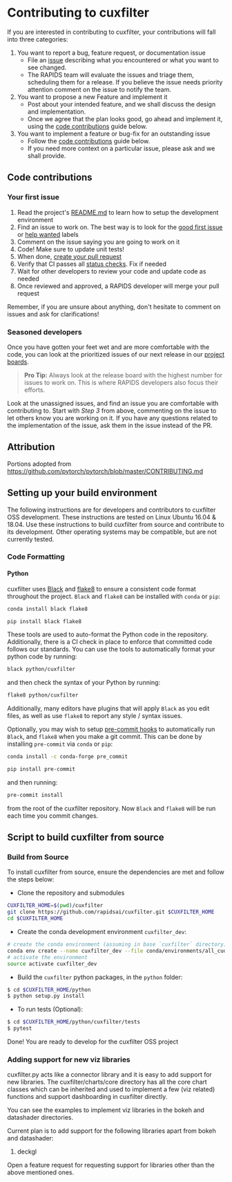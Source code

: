 # Contributing to cuxfilter

If you are interested in contributing to cuxfilter, your contributions will fall
into three categories:
1. You want to report a bug, feature request, or documentation issue
    - File an [issue](https://github.com/rapidsai/cuxfilter/issues/new/choose)
    describing what you encountered or what you want to see changed.
    - The RAPIDS team will evaluate the issues and triage them, scheduling
    them for a release. If you believe the issue needs priority attention
    comment on the issue to notify the team.
2. You want to propose a new Feature and implement it
    - Post about your intended feature, and we shall discuss the design and
    implementation.
    - Once we agree that the plan looks good, go ahead and implement it, using
    the [code contributions](#code-contributions) guide below.
3. You want to implement a feature or bug-fix for an outstanding issue
    - Follow the [code contributions](#code-contributions) guide below.
    - If you need more context on a particular issue, please ask and we shall
    provide.

## Code contributions

### Your first issue

1. Read the project's [README.md](https://github.com/rapidsai/cuxfilter/blob/main/README.md)
    to learn how to setup the development environment
2. Find an issue to work on. The best way is to look for the [good first issue](https://github.com/rapidsai/cuxfilter/issues?q=is%3Aissue+is%3Aopen+label%3A%22good+first+issue%22)
    or [help wanted](https://github.com/rapidsai/cuxfilter/issues?q=is%3Aissue+is%3Aopen+label%3A%22help+wanted%22) labels
3. Comment on the issue saying you are going to work on it
4. Code! Make sure to update unit tests!
5. When done, [create your pull request](https://github.com/rapidsai/cuxfilter/compare)
6. Verify that CI passes all [status checks](https://help.github.com/articles/about-status-checks/). Fix if needed
7. Wait for other developers to review your code and update code as needed
8. Once reviewed and approved, a RAPIDS developer will merge your pull request

Remember, if you are unsure about anything, don't hesitate to comment on issues
and ask for clarifications!

### Seasoned developers

Once you have gotten your feet wet and are more comfortable with the code, you
can look at the prioritized issues of our next release in our [project boards](https://github.com/rapidsai/cuxfilter/projects).

> **Pro Tip:** Always look at the release board with the highest number for
issues to work on. This is where RAPIDS developers also focus their efforts.

Look at the unassigned issues, and find an issue you are comfortable with
contributing to. Start with _Step 3_ from above, commenting on the issue to let
others know you are working on it. If you have any questions related to the
implementation of the issue, ask them in the issue instead of the PR.

## Attribution
Portions adopted from https://github.com/pytorch/pytorch/blob/master/CONTRIBUTING.md

## Setting up your build environment

The following instructions are for developers and contributors to cuxfilter OSS development. These instructions are tested on Linux Ubuntu 16.04 & 18.04. Use these instructions to build cuxfilter from source and contribute to its development.  Other operating systems may be compatible, but are not currently tested.

### Code Formatting

#### Python

cuxfilter uses [Black](https://black.readthedocs.io/en/stable/) and
[flake8](http://flake8.pycqa.org/en/latest/) to ensure a consistent code format
throughout the project. `Black` and `flake8` can be installed with
`conda` or `pip`:

```bash
conda install black flake8
```

```bash
pip install black flake8
```

These tools are used to auto-format the Python code in the repository.
Additionally, there is a CI check in place to enforce
that committed code follows our standards. You can use the tools to
automatically format your python code by running:

```bash
black python/cuxfilter
```

and then check the syntax of your Python by running:

```bash
flake8 python/cuxfilter
```

Additionally, many editors have plugins that will apply `Black` as
you edit files, as well as use `flake8` to report any style / syntax issues.

Optionally, you may wish to setup [pre-commit hooks](https://pre-commit.com/)
to automatically run `Black`, and `flake8` when you make a git commit.
This can be done by installing `pre-commit` via `conda` or `pip`:

```bash
conda install -c conda-forge pre_commit
```

```bash
pip install pre-commit
```

and then running:

```bash
pre-commit install
```

from the root of the cuxfilter repository. Now `Black` and `flake8` will be
run each time you commit changes.

## Script to build cuxfilter from source

### Build from Source

To install cuxfilter from source, ensure the dependencies are met and follow the steps below:

- Clone the repository and submodules
```bash
CUXFILTER_HOME=$(pwd)/cuxfilter
git clone https://github.com/rapidsai/cuxfilter.git $CUXFILTER_HOME
cd $CUXFILTER_HOME
```
- Create the conda development environment `cuxfilter_dev`:
```bash
# create the conda environment (assuming in base `cuxfilter` directory)
conda env create --name cuxfilter_dev --file conda/environments/all_cuda-130_arch-x86_64.yaml
# activate the environment
source activate cuxfilter_dev
```

- Build the `cuxfilter` python packages, in the `python` folder:
```bash
$ cd $CUXFILTER_HOME/python
$ python setup.py install
```

- To run tests (Optional):
```bash
$ cd $CUXFILTER_HOME/python/cuxfilter/tests
$ pytest
```

Done! You are ready to develop for the cuxfilter OSS project

### Adding support for new viz libraries

cuxfilter.py acts like a connector library and it is easy to add support for new libraries. The cuxfilter/charts/core directory has all the core chart classes which can be inherited and used to implement a few (viz related) functions and support dashboarding in cuxfilter directly.

You can see the examples to implement viz libraries in the bokeh and datashader directories.

Current plan is to add support for the following libraries apart from bokeh and datashader:
1. deckgl

Open a feature request for requesting support for libraries other than the above mentioned ones.
